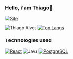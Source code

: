 
### Hello, i'am Thiago👋

[![Site](https://img.shields.io/badge/LinkedIn-0077B5?style=for-the-badge&logo=linkedin&logoColor=white)](https://www.linkedin.com/in/thiago-alves0327/)

![Thiago Alves](https://github-readme-stats.vercel.app/api?username=AlvesThiago&show_icons=true&theme=tokyonig)
[![Top Langs](https://github-readme-stats.vercel.app/api/top-langs/?username=AlvesThiago&layout=compact)](https://github.com/anuraghazra/github-readme-stats)


### Technologies used

[![React](https://img.shields.io/badge/React-61DAFB?style=for-the-badge&logo=react&logoColor=white)](https://reactjs.org/)
![Java](https://img.shields.io/badge/Java-ED8B00?style=for-the-badge&logo=java&logoColor=white)
[![PostgreSQL](https://img.shields.io/badge/PostgreSQL-336791?style=for-the-badge&logo=postgresql&logoColor=white)](https://www.postgresql.org/)


